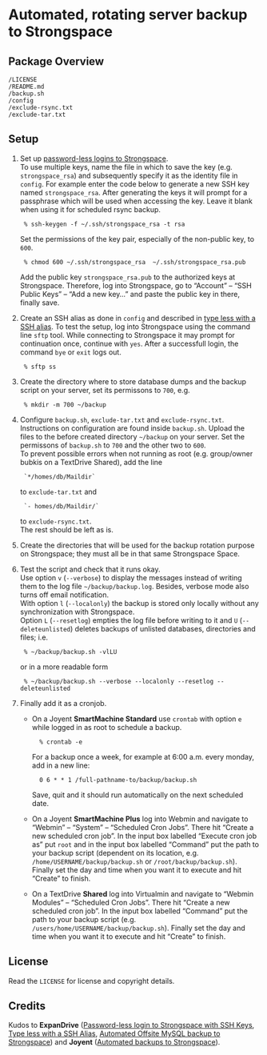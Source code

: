 Automated, rotating server backup to Strongspace
================================================


Package Overview
----------------

    /LICENSE
    /README.md
    /backup.sh
    /config
    /exclude-rsync.txt
    /exclude-tar.txt


Setup
-----

1. Set up [password-less logins to Strongspace](https://www.strongspace.com/help/password-less-login-with-ssh-keys).  
To use multiple keys, name the file in which to save the key (e.g. `strongspace_rsa`) and subsequently specify it as the identity file in `config`. For example enter the code below to generate a new SSH key named `strongspace_rsa`. After generating the keys it will prompt for a passphrase which will be used when accessing the key. Leave it blank when using it for scheduled rsync backup.

        % ssh-keygen -f ~/.ssh/strongspace_rsa -t rsa
    Set the permissions of the key pair, especially of the non-public key, to `600`.

        % chmod 600 ~/.ssh/strongspace_rsa  ~/.ssh/strongspace_rsa.pub
    Add the public key `strongspace_rsa.pub` to the authorized keys at Strongspace. Therefore, log into Strongspace, go to “Account” – “SSH Public Keys” – “Add a new key…” and paste the public key in there, finally save.

2. Create an SSH alias as done in `config` and described in [type less with a SSH alias](https://www.strongspace.com/help/ssh-alias). To test the setup, log into Strongspace using the command line `sftp` tool. While connecting to Strongspace it may prompt for continuation once, continue with `yes`. After a  successfull login, the command `bye` or `exit` logs out.

        % sftp ss

3. Create the directory where to store database dumps and the backup script on your server, set its permissons to `700`, e.g.

        % mkdir -m 700 ~/backup

4. Configure `backup.sh`, `exclude-tar.txt` and `exclude-rsync.txt`. Instructions on configuration are found inside `backup.sh`. Upload the files to the before created directory `~/backup` on your server. Set the permissons of `backup.sh` to `700` and the other two to `600`.  
    To prevent possible errors when not running as root (e.g. group/owner bubkis on a TextDrive Shared), add the line

        `*/homes/db/Maildir`
    to `exclude-tar.txt` and

        `- homes/db/Maildir/`
    to `exclude-rsync.txt`.  
    The rest should be left as is.

5. Create the directories that will be used for the backup rotation purpose on Strongspace; they must all be in that same Strongspace Space.

6. Test the script and check that it runs okay.   
    Use option `v` (`--verbose`) to display the messages instead of writing them to the log file `~/backup/backup.log`. Besides, verbose mode also turns off email notification.  
    With option `l` (`--localonly`) the backup is stored only locally without any synchronization with Strongspace.  
    Option `L` (`--resetlog`) empties the log file before writing to it and `U` (`--deleteunlisted`) deletes backups of unlisted databases, directories and files; i.e.

        % ~/backup/backup.sh -vlLU
    or in a more readable form

        % ~/backup/backup.sh --verbose --localonly --resetlog --deleteunlisted

7. Finally add it as a cronjob.
    - On a Joyent **SmartMachine Standard** use `crontab` with option `e` while logged in as root to schedule a backup.

            % crontab -e
        For a backup once a week, for example at 6:00 a.m. every monday, add in a new line:
 
            0 6 * * 1 /full-pathname-to/backup/backup.sh
        Save, quit and it should run automatically on the next scheduled date.
    - On a Joyent **SmartMachine Plus** log into Webmin and navigate to “Webmin” – “System” – “Scheduled Cron Jobs”. There hit “Create a new scheduled cron job”. In the input box labelled “Execute cron job as” put `root` and in the input box labelled “Command” put the path to your backup script (dependent on its location, e.g. `/home/USERNAME/backup/backup.sh` or `/root/backup/backup.sh`). Finally set the day and time when you want it to execute and hit “Create” to finish.
    - On a TextDrive **Shared** log into Virtualmin and navigate to “Webmin Modules” – “Scheduled Cron Jobs”. There hit “Create a new scheduled cron job”. In the input box labelled “Command” put the path to your backup script (e.g. `/users/home/USERNAME/backup/backup.sh`). Finally set the day and time when you want it to execute and hit “Create” to finish.


License
-------

Read the `LICENSE` for license and copyright details.


Credits
-------

Kudos to **ExpanDrive** ([Password-less login to Strongspace with SSH Keys](https://www.strongspace.com/help/password-less-login-with-ssh-keys), [Type less with a SSH Alias](https://www.strongspace.com/help/ssh-alias), [Automated Offsite MySQL backup to Strongspace](https://www.strongspace.com/help/automated-offsite-mysql-backup)) and **Joyent** ([Automated backups to Strongspace](http://oldwiki.joyent.com/shared:automated-backups)).

